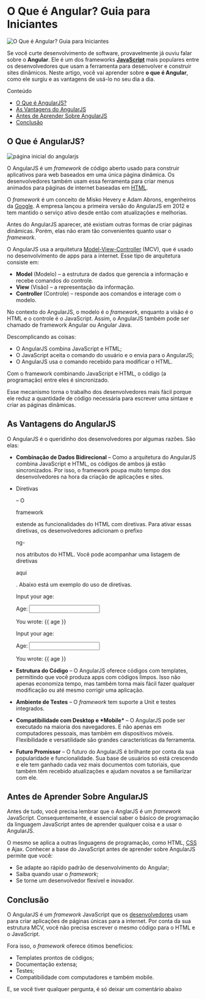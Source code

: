 # O Que é Angular? Guia para Iniciantes

![O Que é Angular? Guia para Iniciantes](https://www.hostinger.com.br/tutoriais/wp-content/uploads/sites/12/2019/11/O-Que-%C3%A9-Angular-Guia-para-Iniciantes.png)

Se você curte desenvolvimento de software, provavelmente já ouviu falar sobre o **Angular**. Ele é um dos frameworks [**JavaScript**](https://www.hostinger.com.br/tutoriais/o-que-e-javascript/) mais populares entre os desenvolvedores que usam a ferramenta para desenvolver e construir sites dinâmicos. Neste artigo, você vai aprender sobre **o que é Angular**, como ele surgiu e as vantagens de usá-lo no seu dia a dia.

Conteúdo

- [O Que é AngularJS?](https://www.hostinger.com.br/tutoriais/o-que-e-angular?ppc_campaign=google_performance_max&gclid=Cj0KCQiAubmPBhCyARIsAJWNpiOKxiOnNmpYhhUx8B-wGHerFBkBEjHVBpp4PS-eafGP5GOM0CNdqoQaAsGbEALw_wcB#O-Que-e-AngularJS)
- [As Vantagens do AngularJS](https://www.hostinger.com.br/tutoriais/o-que-e-angular?ppc_campaign=google_performance_max&gclid=Cj0KCQiAubmPBhCyARIsAJWNpiOKxiOnNmpYhhUx8B-wGHerFBkBEjHVBpp4PS-eafGP5GOM0CNdqoQaAsGbEALw_wcB#As-Vantagens-do-AngularJS)
- [Antes de Aprender Sobre AngularJS](https://www.hostinger.com.br/tutoriais/o-que-e-angular?ppc_campaign=google_performance_max&gclid=Cj0KCQiAubmPBhCyARIsAJWNpiOKxiOnNmpYhhUx8B-wGHerFBkBEjHVBpp4PS-eafGP5GOM0CNdqoQaAsGbEALw_wcB#Antes-de-Aprender-Sobre-AngularJS)
- [Conclusão](https://www.hostinger.com.br/tutoriais/o-que-e-angular?ppc_campaign=google_performance_max&gclid=Cj0KCQiAubmPBhCyARIsAJWNpiOKxiOnNmpYhhUx8B-wGHerFBkBEjHVBpp4PS-eafGP5GOM0CNdqoQaAsGbEALw_wcB#Conclusao)

## **O Que é AngularJS?**

![página inicial do angularjs](https://lh6.googleusercontent.com/rIfflcoaDLMz3am1x4N28xcDuemiRJZQkwSROydZEDbRzc8Tdy7CZfyr-FiVNtA7dOEjhibtFTbIwC8G-IGZXbTr6gf8A2sr2u5jR6XUbhst_ANQ1RbvVjv0XNqikvT2AdsLZkw)

O AngularJS é um *framework* de código aberto usado para construir aplicativos para web baseados em uma única página dinâmica. Os desenvolvedores também usam essa ferramenta para criar menus animados para páginas de internet baseadas em [HTML](https://www.000webhost.com/blog/best-places-to-learn-html).  

O *framework* é um conceito de Misko Hevery e Adam Abrons, engenheiros da [Google](https://www.google.com.br/). A empresa lançou a primeira versão do AngularJS em 2012 e tem mantido o serviço ativo desde então com atualizações e melhorias. 

Antes do AngularJS aparecer, até existiam outras formas de criar páginas dinâmicas. Porém, elas não eram tão convenientes quanto usar o *framework*. 

O AngularJS usa a arquitetura [Model-View-Controller](https://pt.wikipedia.org/wiki/MVC) (MCV), que é usado no desenvolvimento de apps para a internet. Esse tipo de arquitetura consiste em:

- **Model** (Modelo) – a estrutura de dados que gerencia a informação e recebe comandos do controle.
- **View** (Visão) – a representação da informação.
- **Controller** (Controle) – responde aos comandos e interage com o modelo.

No contexto do AngularJS, o modelo é o *framework*, enquanto a visão é o HTML e o controle é o JavaScript. Assim, o AngularJS também pode ser chamado de framework Angular ou Angular Java. 

Descomplicando as coisas:

- O AngularJS combina JavaScript e HTML;
- O JavaScript aceita o comando do usuário e o envia para o AngularJS;
- O AngularJS usa o comando recebido para modificar o HTML.

Com o framework combinando JavaScript e HTML, o código (a programação) entre eles é sincronizado. 

Esse mecanismo torna o trabalho dos desenvolvedores mais fácil porque ele reduz a quantidade de código necessária para escrever uma sintaxe e criar as páginas dinâmicas. 

## **As Vantagens do AngularJS**

O AngularJS é o queridinho dos desenvolvedores por algumas razões. São elas:

- **Combinação de Dados Bidirecional** – Como a arquitetura do AngularJS combina JavaScript e HTML, os códigos de ambos já estão sincronizados. Por isso, o framework poupa muito tempo dos desenvolvedores na hora da criação de aplicações e sites.

- Diretivas

   

  – O

   

  framework

   

  estende as funcionalidades do HTML com diretivas. Para ativar essas diretivas, os desenvolvedores adicionam o prefixo

   

  ng-

   

  nos atributos do HTML. Você pode acompanhar uma listagem de diretivas

   

  aqui

  . Abaixo está um exemplo do uso de diretivas.

  <!DOCTYPE html>

  <html>

  <script src="https://ajax.googleapis.com/ajax/libs/angularjs/1.6.9/angular.min.js"></script>

  <body>

  <div ng-app="" ng-init="age='20'">

  <p>Input your age:</p>

  <p>Age: <input type="text" ng-model="age"></p>

  <p>You wrote: {{ age }}</p>

  </div>

  </body>

  </html>

  <!DOCTYPE html>

  <html>

  <script src="https://ajax.googleapis.com/ajax/libs/angularjs/1.6.9/angular.min.js"></script>

  <body>

  <div ng-app="" ng-init="age='20'">

  <p>Input your age:</p>

  <p>Age: <input type="text" ng-model="age"></p>

  <p>You wrote: {{ age }}</p>

  </div>

  </body>

  </html>  

- **Estrutura do Código** – O AngularJS oferece códigos com templates, permitindo que você produza apps com códigos limpos. Isso não apenas economiza tempo, mas também torna mais fácil fazer qualquer modificação ou até mesmo corrigir uma aplicação.

- **Ambiente de Testes** – O *framework* tem suporte a Unit e testes integrados. 

- **Compatibilidade com Desktop e \*Mobile\*** – O AngularJS pode ser executado na maioria dos navegadores. E não apenas em computadores pessoais, mas também em dispositivos móveis. Flexibilidade e versatilidade são grandes características da ferramenta. 

- **Futuro Promissor** – O futuro do AngularJS é brilhante por conta da sua popularidade e funcionalidade. Sua base de usuários só está crescendo e ele tem ganhado cada vez mais documentos com tutoriais, que também têm recebido atualizações e ajudam novatos a se familiarizar com ele. 

## **Antes de Aprender Sobre AngularJS**

Antes de tudo, você precisa lembrar que o AnglarJS é um *framework* JavaScript. Consequentemente, é essencial saber o básico de programação da linguagem JavaScript antes de aprender qualquer coisa e a usar o AngularJS.

O mesmo se aplica a outras linguagens de programação, como HTML, [CSS](https://www.hostinger.com.br/tutoriais/o-que-e-css-guia-basico-de-css/) e Ajax. Conhecer a base do JavaScript antes de aprender sobre AngularJS permite que você:

- Se adapte ao rápido padrão de desenvolvimento do Angular;
- Saiba quando usar o *framework*;
- Se torne um desenvolvedor flexível e inovador.

## **Conclusão**

O AngularJS é um *framework* JavaScript que os [desenvolvedores](https://www.hostinger.com.br/tutoriais/como-ser-um-desenvolvedor-web/) usam para criar aplicações de páginas únicas para a internet. Por conta da sua estrutura MCV, você não precisa escrever o mesmo código para o HTML e o JavaScript. 

Fora isso, o *framework* oferece ótimos benefícios:

- Templates prontos de códigos;
- Documentação extensa;
- Testes;
- Compatibilidade com computadores e também mobile.

E, se você tiver qualquer pergunta, é só deixar um comentário abaixo